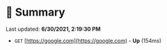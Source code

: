 # 📖 Summary
Last updated: **6/30/2021, 2:19:30 PM**

- `GET` [https://google.com](https://google.com) - **Up** (154ms)

